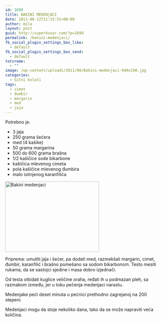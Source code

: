 ```yaml
---
id: 1699
title: BAKINI MEDENjACI
date: 2011-08-12T11:53:51+00:00
author: mila
layout: post
guid: http://superkuvar.com/?p=1699
permalink: /bakini-medenjaci/
fb_social_plugin_settings_box_like:
  - default
fb_social_plugin_settings_box_send:
  - default
totvreme:
  - ""
image: /wp-content/uploads/2011/08/Bakini-medenjaci-940x198.jpg
categories:
  - Sitni kolači
tags:
  - cimet
  - đumbir
  - margarin
  - med
  - jaja
---
```

Potrebno je:

  * 3 jaja
  * 250 grama šećera
  * med (4 kašike)
  * 50 grama margarina
  * 500 do 600 grama brašna
  * 1/2 kašičice sode bikarbone
  * kašičica mlevenog cimeta
  * pola kašičice mlevenog đumbira
  * malo isitnjenog karanfilića

<img class="alignnone size-medium wp-image-5217" src="//superkuvar.com/wp-content/uploads/2011/08/Bakini-medenjaci-300x225.jpg" alt="Bakini medenjaci" width="300" height="225" /> 

Priprema: umutiti jaja i šećer, pa dodati med, razmekšali margarin, cimet, đumbir, karanfilić i brašno pomešano sa sodom bikarbonom. Testo mesiti rukama, da se sastojci sjedine i masa dobro izjednači.

Od testa otkidati kuglice veličine oraha, ređati ih u podmazan pleh, sa razmakom između, jer u toku pečenja medenjaci narastu.

Medenjake peći deset minuta u pećnici prethodno zagrejanoj na 200 stepeni.

Medenjaci mogu da stoje nekoliko dana, tako da se može napraviti veća količina.